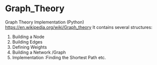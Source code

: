 # Graph_Theory
Graph Theory Implementation (Python)
https://en.wikipedia.org/wiki/Graph_theory
It contains several structures:
1) Building a Node
2) Building Edges
3) Defining Weights
4) Building a Network /Graph
5) Implementation :Finding the Shortest Path etc. 
